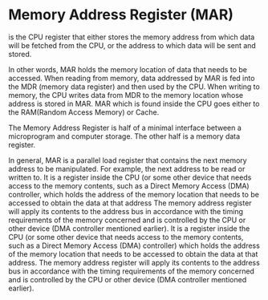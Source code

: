 # Memory Address Register (MAR)

is the CPU register that either stores the memory address from which data will be fetched from the CPU, or the address to which data will be sent and stored.

In other words, MAR holds the memory location of data that needs to be accessed. When reading from memory, data addressed by MAR is fed into the MDR (memory data register) and then used by the CPU. When writing to memory, the CPU writes data from MDR to the memory location whose address is stored in MAR. MAR which is found inside the CPU goes either to the RAM(Random Access Memory) or Cache.

The Memory Address Register is half of a minimal interface between a microprogram and computer storage. The other half is a memory data register.

In general, MAR is a parallel load register that contains the next memory address to be manipulated. For example, the next address to be read or written to. It is a register inside the CPU (or some other device that needs access to the memory contents, such as a Direct Memory Access (DMA) controller, which holds the address of the memory location that needs to be accessed to obtain the data at that address The memory address register will apply its contents to the address bus in accordance with the timing requirements of the memory concerned and is controlled by the CPU or other device (DMA controller mentioned earlier). It is a register inside the CPU (or some other device that needs access to the memory contents, such as a Direct Memory Access (DMA) controller) which holds the address of the memory location that needs to be accessed to obtain the data at that address. The memory address register will apply its contents to the address bus in accordance with the timing requirements of the memory concerned and is controlled by the CPU or other device (DMA controller mentioned earlier).
